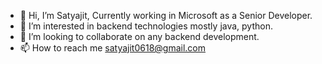 - 👋 Hi, I’m Satyajit, Currently working in Microsoft as a Senior Developer.
- 👀 I’m interested in backend technologies mostly java, python.
- 💞️ I’m looking to collaborate on any backend development.
- 📫 How to reach me satyajit0618@gmail.com

<!---
kanai0618/kanai0618 is a ✨ special ✨ repository because its `README.md` (this file) appears on your GitHub profile.
You can click the Preview link to take a look at your changes.
--->
